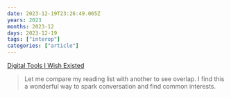 ```yaml
---
date: 2023-12-19T23:26:49.065Z
years: 2023
months: 2023-12
days: 2023-12-19
tags: ["interop"]
categories: ["article"]
---
```

[Digital Tools I Wish Existed](https://jon.bo/posts/digital-tools)

> Let me compare my reading list with another to see overlap. I find this a wonderful way to spark conversation and find common interests.
